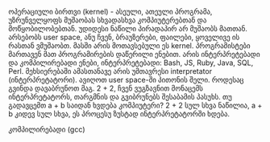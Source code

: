 ოპერაციული ბირთვი (kernel) - ასეული, ათეული პროგრამა, უზრუნველყოფს მუშაობას სხვადასხვა კომპიუტერებთან და მოწყობილობებთან. უდიდესი ნაწილი პირადაპირ არ მუშაობს მათთან. არსებობს user space, ანუ ჩვენ, ბრაუზერები, ფაილები, ყოველივე ის რასთან ვმუშაობთ. მასში არის მოთავსებული ეს kernel. პროგრამისტები მართავენ მათ პროგრამირების დაწერილი ენებით. არის ინტერპრეტებადი და კომპილირებადი ენები, ინტერპრეტებადი: Bash, JS, Ruby, Java, SQL, Perl. მეხსიერებაში ამასთანავე არის უმთავრესი interpretator (ინტერპრეტატორი). ავიღოთ user space-ში პითონის შელი. როდესაც გვინდა დავაბრუნოთ მაგ. 2 + 2, ჩვენ ვუგზავნით მონაცემს ინტერპრეტატორს, თარგმნის და გვიბრუნებს შესაბამის პასუხს. თუ გადავცემთ a + b საიდან ხვდება კომპიუტერი? 2 + 2 სულ სხვა ნაწილია, a + b კიდევ სულ სხვა, ეს პროცესუ ზუსტად ინტერპრეტატორში ხდება.

კომპილირებადი (gcc) 